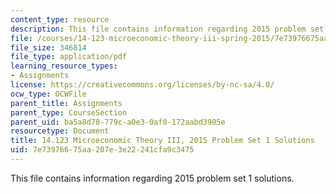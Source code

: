 ```yaml
---
content_type: resource
description: This file contains information regarding 2015 problem set 1 solutions.
file: /courses/14-123-microeconomic-theory-iii-spring-2015/7e73976675aa207e3e22241cfa9c3475_MIT14_123S15_PSet_1_Sol_15.pdf
file_size: 346814
file_type: application/pdf
learning_resource_types:
- Assignments
license: https://creativecommons.org/licenses/by-nc-sa/4.0/
ocw_type: OCWFile
parent_title: Assignments
parent_type: CourseSection
parent_uid: ba5a8d78-779c-a0e3-0af0-172aabd3905e
resourcetype: Document
title: 14.123 Microeconomic Theory III, 2015 Problem Set 1 Solutions
uid: 7e739766-75aa-207e-3e22-241cfa9c3475
---
```

This file contains information regarding 2015 problem set 1 solutions.